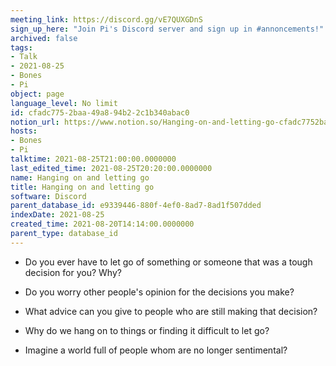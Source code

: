 ```yaml
---
meeting_link: https://discord.gg/vE7QUXGDnS
sign_up_here: "Join Pi's Discord server and sign up in #annoncements!"
archived: false
tags:
- Talk
- 2021-08-25
- Bones
- Pi
object: page
language_level: No limit
id: cfadc775-2baa-49a8-94b2-2c1b340abac0
notion_url: https://www.notion.so/Hanging-on-and-letting-go-cfadc7752baa49a894b22c1b340abac0
hosts:
- Bones
- Pi
talktime: 2021-08-25T21:00:00.0000000
last_edited_time: 2021-08-25T20:20:00.0000000
name: Hanging on and letting go
title: Hanging on and letting go
software: Discord
parent_database_id: e9339446-880f-4ef0-8ad7-8ad1f507dded
indexDate: 2021-08-25
created_time: 2021-08-20T14:14:00.0000000
parent_type: database_id
---
```


   - Do you ever have to let go of something or someone that was a tough decision for you? Why?



   - Do you worry other people's opinion for the decisions you make?
   - What advice can you give to people who are still making that decision?
   - Why do we hang on to things or finding it difficult to let go?
   - Imagine a world full of people whom are no longer sentimental?









